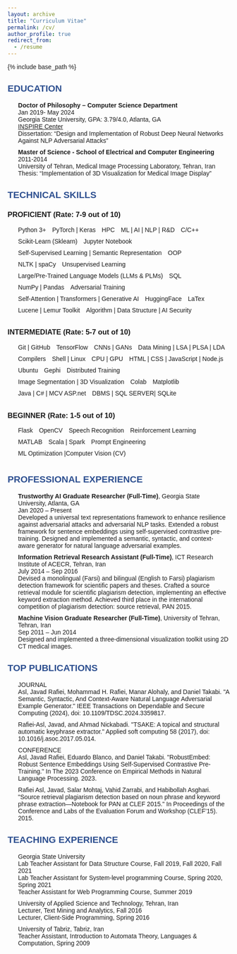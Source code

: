 ```yaml
---
layout: archive
title: "Curriculum Vitae"
permalink: /cv/
author_profile: true
redirect_from:
  - /resume
---
```


{% include base_path %}

<head>
    <meta charset="UTF-8">
    <meta name="viewport" content="width=device-width, initial-scale=1.0">
    <title>CV - Javad Rafiei Asl</title>
    <style>
        body { font-family: Arial, sans-serif; margin: 20px; }
        h2 { color: #2E5090; }
        ul { list-style-type: none; }
        li { margin-bottom: 10px; }
        .section { margin-bottom: 20px; }
        .skills li { display: inline-block; margin-right: 10px; }
        .rating { font-size: 0.8em; }
    </style>
</head>
<body>
    <div class="section">
        <h2>EDUCATION</h2>
        <ul>
            <li><strong>Doctor of Philosophy – Computer Science Department</strong><br>Jan 2019- May 2024<br>Georgia State University, GPA: 3.79/4.0, Atlanta, GA<br><a href="https://inspire.gsu.edu/">INSPIRE Center</a><br>Dissertation: “Design and Implementation of Robust Deep Neural Networks Against NLP Adversarial Attacks”</li>
            <li><strong>Master of Science - School of Electrical and Computer Engineering</strong><br>2011-2014<br>University of Tehran, Medical Image Processing Laboratory, Tehran, Iran<br>Thesis: “Implementation of 3D Visualization for Medical Image Display”</li>
        </ul>
    </div>
    <div class="section">
        <h2>TECHNICAL SKILLS</h2>
        <h3>PROFICIENT (Rate: 7-9 out of 10)</h3>
        <ul class="skills">
            <li>Python 3+</li>
            <li>PyTorch | Keras</li>
            <li>HPC</li>
            <li>ML | AI | NLP | R&D</li>
            <li>C/C++</li>
            <li>Scikit-Learn (Sklearn)</li>
            <li>Jupyter Notebook</li>
            <li>Self-Supervised Learning | Semantic Representation</li>
            <li>OOP</li>
            <li>NLTK | spaCy</li>
            <li>Unsupervised Learning</li>
            <li>Large/Pre-Trained Language Models (LLMs & PLMs)</li>
            <li>SQL</li>
            <li>NumPy | Pandas</li>
            <li>Adversarial Training</li>
            <li>Self-Attention | Transformers | Generative AI</li>
            <li>HuggingFace</li>
            <li>LaTex</li>
            <li>Lucene | Lemur Toolkit</li>
            <li>Algorithm | Data Structure | AI Security</li>
        </ul>
        <h3>INTERMEDIATE (Rate: 5-7 out of 10)</h3>
        <ul class="skills">
            <li>Git | GitHub</li>
            <li>TensorFlow</li>
            <li>CNNs | GANs</li>
            <li>Data Mining | LSA | PLSA | LDA</li>
            <li>Compilers</li>
            <li>Shell | Linux</li>
            <li>CPU | GPU</li>
            <li>HTML | CSS | JavaScript | Node.js</li>
            <li>Ubuntu</li>
            <li>Gephi</li>
            <li>Distributed Training</li>
            <li>Image Segmentation | 3D Visualization</li>
            <li>Colab</li>
            <li>Matplotlib</li>
            <li>Java | C# | MCV ASP.net</li>
            <li>DBMS | SQL SERVER| SQLite</li>
        </ul>
        <h3>BEGINNER (Rate: 1-5 out of 10)</h3>
        <ul class="skills">
            <li>Flask</li>
            <li>OpenCV</li>
            <li>Speech Recognition</li>
            <li>Reinforcement Learning</li>
            <li>MATLAB</li>
            <li>Scala | Spark</li>
            <li>Prompt Engineering</li>
            <li>ML Optimization |Computer Vision (CV)</li>
        </ul>
    </div>
    <div class="section">
        <h2>PROFESSIONAL EXPERIENCE</h2>
        <ul>
            <li><strong>Trustworthy AI Graduate Researcher (Full-Time)</strong>, Georgia State University, Atlanta, GA<br>Jan 2020 – Present<br>Developed a universal text representations framework to enhance resilience against adversarial attacks and adversarial NLP tasks. Extended a robust framework for sentence embeddings using self-supervised contrastive pre-training. Designed and implemented a semantic, syntactic, and context-aware generator for natural language adversarial examples.</li>
            <li><strong>Information Retrieval Research Assistant (Full-Time)</strong>, ICT Research Institute of ACECR, Tehran, Iran<br>July 2014 – Sep 2016<br>Devised a monolingual (Farsi) and bilingual (English to Farsi) plagiarism detection framework for scientific papers and theses. Crafted a source retrieval module for scientific plagiarism detection, implementing an effective keyword extraction method. Achieved third place in the international competition of plagiarism detection: source retrieval, PAN 2015.</li>
            <li><strong>Machine Vision Graduate Researcher (Full-Time)</strong>, University of Tehran, Tehran, Iran<br>Sep 2011 – Jun 2014<br>Designed and implemented a three-dimensional visualization toolkit using 2D CT medical images.</li>
        </ul>
    </div>
    <div class="section">
        <h2>TOP PUBLICATIONS</h2>
        <ul>
            <li>JOURNAL<br>Asl, Javad Rafiei, Mohammad H. Rafiei, Manar Alohaly, and Daniel Takabi. "A Semantic, Syntactic, And Context-Aware Natural Language Adversarial Example Generator." IEEE Transactions on Dependable and Secure Computing (2024), doi: 10.1109/TDSC.2024.3359817.</li>
            <li>Rafiei-Asl, Javad, and Ahmad Nickabadi. "TSAKE: A topical and structural automatic keyphrase extractor." Applied soft computing 58 (2017), doi: 10.1016/j.asoc.2017.05.014.</li>
            <li>CONFERENCE<br>Asl, Javad Rafiei, Eduardo Blanco, and Daniel Takabi. "RobustEmbed: Robust Sentence Embeddings Using Self-Supervised Contrastive Pre-Training." In The 2023 Conference on Empirical Methods in Natural Language Processing. 2023.</li>
            <li>Rafiei Asl, Javad, Salar Mohtaj, Vahid Zarrabi, and Habibollah Asghari. "Source retrieval plagiarism detection based on noun phrase and keyword phrase extraction—Notebook for PAN at CLEF 2015." In Proceedings of the Conference and Labs of the Evaluation Forum and Workshop (CLEF’15). 2015.</li>
        </ul>
    </div>
    <div class="section">
        <h2>TEACHING EXPERIENCE</h2>
        <ul>
            <li>Georgia State University<br>Lab Teacher Assistant for Data Structure Course, Fall 2019, Fall 2020, Fall 2021<br>Lab Teacher Assistant for System-level programming Course, Spring 2020, Spring 2021<br>Teacher Assistant for Web Programming Course, Summer 2019</li>
            <li>University of Applied Science and Technology, Tehran, Iran<br>Lecturer, Text Mining and Analytics, Fall 2016<br>Lecturer, Client-Side Programming, Spring 2016</li>
            <li>University of Tabriz, Tabriz, Iran<br>Teacher Assistant, Introduction to Automata Theory, Languages & Computation, Spring 2009</li>
        </ul>
    </div>
</body>
